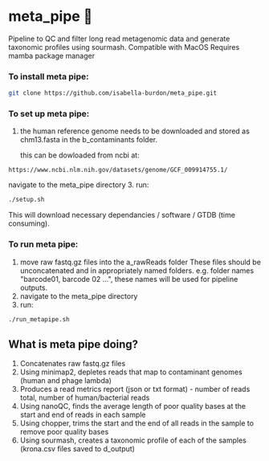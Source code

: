 # meta_pipe 🧬
Pipeline to QC and filter long read metagenomic data and generate taxonomic profiles using sourmash.
Compatible with MacOS
Requires mamba package manager 

### To install meta pipe:
```bash
git clone https://github.com/isabella-burdon/meta_pipe.git
```
### To set up meta pipe:
1. the human reference genome needs to be downloaded and stored as chm13.fasta in the b_contaminants folder.

   this can be dowloaded from ncbi at:
``` link
https://www.ncbi.nlm.nih.gov/datasets/genome/GCF_009914755.1/
```
 navigate to the meta_pipe directory
3. run:
```bash
./setup.sh
```
This will download necessary dependancies / software / GTDB (time consuming).

### To run meta pipe:
1. move raw fastq.gz files into the a_rawReads folder
     These files should be unconcatenated and in appropriately named folders.
     e.g. folder names "barcode01, barcode 02 ...", these names will be used for pipeline outputs.
2. navigate to the meta_pipe directory
3. run:
```bash
./run_metapipe.sh
```
## What is meta pipe doing?
1. Concatenates raw fastq.gz files
2. Using minimap2, depletes reads that map to contaminant genomes (human and phage lambda)
3. Produces a read metrics report (json or txt format) - number of reads total, number of human/bacterial reads
4. Using nanoQC, finds the average length of poor quality bases at the start and end of reads in each sample
5. Using chopper, trims the start and the end of all reads in the sample to remove poor quality bases
6. Using sourmash, creates a taxonomic profile of each of the samples (krona.csv files saved to d_output)
